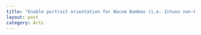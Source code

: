 ```yaml
---
title: "Enable portrait orientation for Wacom Bamboo (i.e. Intuos non-Pro) tablet"
layout: post
category: Arts
---
```

